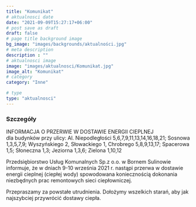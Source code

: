 ```yaml
---
title: "Komunikat"
# aktualnosci date
date: "2021-09-09T15:27:17+06:00"
# post save as draft
draft: false
# page title background image
bg_image: "images/backgrounds/aktualności.jpg"
# meta description
description : ""
# aktualnosci image
image: "images/aktualnosci/Komunikat.jpg"
image_alt: "Komunikat"
# category
category: "Inne"

# type
type: "aktualnosci"
---
```


### Szczegóły

INFORMACJA O  PRZERWIE  W  DOSTAWIE   ENERGII  CIEPLNEJ                      
dla budynków przy ulicy:
Al. Niepodległości 5,6,7,9,11,13,14,16,18,21; Sosnowa 1,3,5,7,9;
Wyszyńskiego 2, Słowackiego 1, Chrobrego 5,8,9,13,17; Spacerowa 1,5; Słoneczna 1,3; Jeziorna 1,3,6; Zielona 1,10,12 

Przedsiębiorstwo Usług Komunalnych Sp.z o.o. w Bornem Sulinowie informuje, że w dniach 9-10 września 2021 r. nastąpi przerwa w dostawie energii cieplnej (ciepłej wody) spowodowana koniecznością  dokonania niezbędnych prac remontowych sieci ciepłowniczej.

Przepraszamy za powstałe utrudnienia. Dołożymy wszelkich starań, aby jak najszybciej przywrócić dostawy ciepła. 

